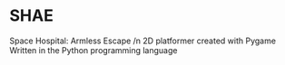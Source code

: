 # SHAE
Space Hospital: Armless Escape /n
2D platformer created with Pygame
Written in the Python programming language
